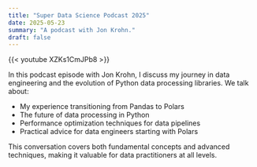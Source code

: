 ```yaml
---
title: "Super Data Science Podcast 2025"
date: 2025-05-23
summary: "A podcast with Jon Krohn."
draft: false
---
```


{{< youtube XZKs1CmJPb8 >}}

In this podcast episode with Jon Krohn, I discuss my journey in data engineering and the evolution of Python data processing libraries. We talk about:

- My experience transitioning from Pandas to Polars
- The future of data processing in Python
- Performance optimization techniques for data pipelines
- Practical advice for data engineers starting with Polars

This conversation covers both fundamental concepts and advanced techniques, making it valuable for data practitioners at all levels.
